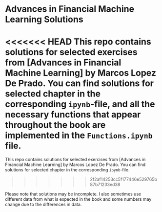 # Advances in Financial Machine Learning Solutions
<<<<<<< HEAD
This repo contains solutions for selected exercises from [Advances in Financial Machine Learning] by Marcos Lopez De Prado. You can find solutions for selected chapter in the corresponding `ipynb`-file, and all the necessary functions that appear throughout the book are implemented in the `Functions.ipynb` file.
=======
This repo contains solutions for selected exercises from [Advances in Financial Machine Learning] by Marcos Lopez De Prado. You can find solutions for selected chapter in the corresponding `ipynb`-file.
>>>>>>> 2f2af14253cc5f177446e529765b87b71233ed38

Please note that solutions may be incomplete. I also sometimes use different data from what is expected in the book and some numbers may change due to the differences in data.

